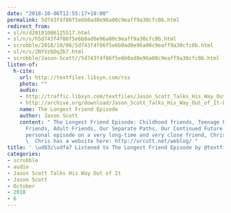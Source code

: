 ```yaml
---
date: "2018-10-06T12:55:17+10:00"
permalink: 5d743f4f86f5e6b0ad8e96a00c9eaff9a30cfc0b.html
redirect_from:
- sl/n/d20181006125517.html
- sl/n/s/h5d743f4f86f5e6b0ad8e96a00c9eaff9a30cfc0b.html
- scrobble/2018/10/06/5d743f4f86f5e6b0ad8e96a00c9eaff9a30cfc0b.html
- sl/n/s/ZNYVzbDqZb7.html
- scrobble/Jason-Scott//5d743f4f86f5e6b0ad8e96a00c9eaff9a30cfc0b.html
listen-of:
  h-cite:
    url: http://textfiles.libsyn.com/rss
    photo: ""
    audio:
    - http://traffic.libsyn.com/textfiles/Jason_Scott_Talks_His_Way_Out_of_It_-_Episode_36.mp3?dest-id=574323
    - http://archive.org/download/Jason_Scott_Talks_His_Way_Out_of_It-Podcast-by-Jason_Scott/The_Longest_Friend_Episode.mp3
    name: The Longest Friend Episode
    author: Jason Scott
    content: " The Longest Friend Episode: Childhood friends, Teenage Friends, College
      Friends, Adult Friends, Our Separate Paths, Our Continued Future. \_ A very
      personal episode on a very long-time and very close friend, Chris Orcutt. \_
      \  Chris has a website here: http://orcutt.net/weblog/ "
title: ' \ud83c\udfa7 Listened to The Longest Friend Episode by @textfiles From #JasonScottTalksHisWayOutofIt'
categories:
- scrobble
- audio
- Jason Scott Talks His Way Out of It
- Jason Scott
- October
- 2018
- 6
---
```

